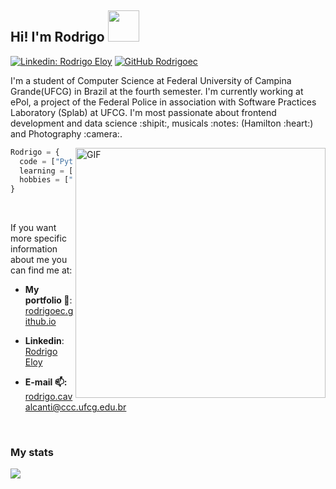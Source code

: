 <h2> Hi! I'm Rodrigo <img src="https://media.giphy.com/media/6NIC5qDsDC5uE/giphy.gif" width="50"></h2>

[![Linkedin: Rodrigo Eloy](https://img.shields.io/badge/-rodrigoec-blue?style=flat-square&logo=Linkedin&logoColor=white&link=https://www.linkedin.com/in/rodrigo-eloy/)](https://www.linkedin.com/in/rodrigo-eloy-2bb037193/)
[![GitHub Rodrigoec](https://img.shields.io/github/followers/rodrigoec?label=follow&style=social)](https://github.com/Rodrigoec)


<p>I'm a student of Computer Science at Federal University of Campina Grande(UFCG) in Brazil at the fourth semester. I'm currently working at ePol, a project of the Federal Police in association with Software Practices Laboratory (Splab) at UFCG. I'm most passionate about frontend development and data science :shipit:, musicals :notes: (Hamilton :heart:) and Photography :camera:.<p>

<img align="right" alt="GIF" src="https://media.giphy.com/media/137EaR4vAOCn1S/giphy.gif" width="400" >

```Python
Rodrigo = {
  code = ["Python", "Java", "HTML", "CSS"],
  learning = ["Docker", "JavaScript", "CSS", "React", "Flask"].
  hobbies = ["Read", "VideoGames", "Photography", "Movies", "Series"]
}
```
<br>

If you want more specific information about me you can find me at:

- **My portfolio :closed_book:**: [rodrigoec.github.io](https://rodrigoec.github.io/)

- **Linkedin**: [Rodrigo Eloy](https://www.linkedin.com/in/rodrigo-eloy-2bb037193/)

- **E-mail :mailbox::** rodrigo.cavalcanti@ccc.ufcg.edu.br

<br>

### My stats
<a href="https://github.com/anuraghazra/github-readme-stats">
  <img align="left" src="https://github-readme-stats.vercel.app/api?username=rodrigoec&show_icons=true&theme=onedark" />
</a>
